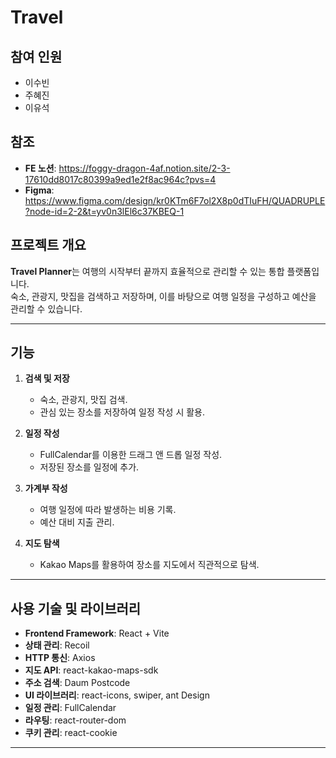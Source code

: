 # Travel

## 참여 인원

- 이수빈
- 주혜진
- 이유석

## 참조

- **FE 노션**: https://foggy-dragon-4af.notion.site/2-3-17610dd8017c80399a9ed1e2f8ac964c?pvs=4
- **Figma**: https://www.figma.com/design/kr0KTm6F7ol2X8p0dTIuFH/QUADRUPLE?node-id=2-2&t=yv0n3lEl6c37KBEQ-1

## **프로젝트 개요**

**Travel Planner**는 여행의 시작부터 끝까지 효율적으로 관리할 수 있는 통합 플랫폼입니다.  
숙소, 관광지, 맛집을 검색하고 저장하며, 이를 바탕으로 여행 일정을 구성하고 예산을 관리할 수 있습니다.

---

## **기능**

1. **검색 및 저장**

   - 숙소, 관광지, 맛집 검색.
   - 관심 있는 장소를 저장하여 일정 작성 시 활용.

2. **일정 작성**

   - FullCalendar를 이용한 드래그 앤 드롭 일정 작성.
   - 저장된 장소를 일정에 추가.

3. **가계부 작성**

   - 여행 일정에 따라 발생하는 비용 기록.
   - 예산 대비 지출 관리.

4. **지도 탐색**
   - Kakao Maps를 활용하여 장소를 지도에서 직관적으로 탐색.

---

## **사용 기술 및 라이브러리**

- **Frontend Framework**: React + Vite
- **상태 관리**: Recoil
- **HTTP 통신**: Axios
- **지도 API**: react-kakao-maps-sdk
- **주소 검색**: Daum Postcode
- **UI 라이브러리**: react-icons, swiper, ant Design
- **일정 관리**: FullCalendar
- **라우팅**: react-router-dom
- **쿠키 관리**: react-cookie

---
